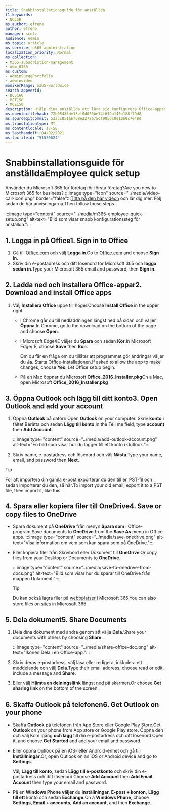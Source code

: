 ```yaml
---
title: Snabbinstallationsguide för anställda
f1.keywords:
- NOCSH
ms.author: efrene
author: efrene
manager: scotv
audience: Admin
ms.topic: article
ms.service: o365-administration
localization_priority: Normal
ms.collection:
- M365-subscription-management
- Adm_O365
ms.custom:
- AdminSurgePortfolio
- adminvideo
monikerRange: o365-worldwide
search.appverid:
- BCS160
- MET150
- MOE150
description: Hjälp dina anställda att lära sig konfigurera Office-appar som de får med Microsoft 365 Business Premium.
ms.openlocfilehash: 72b05435de13ef0d020be74f619a140e188f79d8
ms.sourcegitcommit: 53acc851abf68e2272e75df0856c0e16b0c7e48d
ms.translationtype: MT
ms.contentlocale: sv-SE
ms.lasthandoff: 04/02/2021
ms.locfileid: "51580624"
---
```

# <a name="employee-quick-setup"></a><span data-ttu-id="c5cff-103">Snabbinstallationsguide för anställda</span><span class="sxs-lookup"><span data-stu-id="c5cff-103">Employee quick setup</span></span>

<span data-ttu-id="c5cff-104">Använder du Microsoft 365 för företag för första företag?</span><span class="sxs-lookup"><span data-stu-id="c5cff-104">Are you new to Microsoft 365 for business?</span></span> :::image type="icon" source="../media/video-call-icon.png" border="false":::[Titta på den här videon](https://support.microsoft.com/office/d6466f0d-5d13-464a-adcb-00906ae87029) och lär dig mer. <span data-ttu-id="c5cff-106">Följ sedan de här anvisningarna.</span><span class="sxs-lookup"><span data-stu-id="c5cff-106">Then follow these steps.</span></span>

:::image type="content" source="../media/m365-employee-quick-setup.png" alt-text="Bild som visar snabb konfigurationssteg för anställda.":::

## <a name="1-sign-in-to-office"></a><span data-ttu-id="c5cff-108">1. Logga in på Office</span><span class="sxs-lookup"><span data-stu-id="c5cff-108">1. Sign in to Office</span></span>

1. <span data-ttu-id="c5cff-109">Gå till [Office.com](https://office.com) och välj **Logga in**.</span><span class="sxs-lookup"><span data-stu-id="c5cff-109">Go to [Office.com](https://office.com) and choose **Sign in**.</span></span>
1. <span data-ttu-id="c5cff-110">Skriv din e-postadress och ditt lösenord för Microsoft 365 och **logga sedan in**.</span><span class="sxs-lookup"><span data-stu-id="c5cff-110">Type your Microsoft 365 email and password, then **Sign in**.</span></span>

## <a name="2-download-and-install-office-apps"></a><span data-ttu-id="c5cff-111">2. Ladda ned och installera Office-appar</span><span class="sxs-lookup"><span data-stu-id="c5cff-111">2. Download and install Office apps</span></span>

1. <span data-ttu-id="c5cff-112">Välj **Installera Office** uppe till höger.</span><span class="sxs-lookup"><span data-stu-id="c5cff-112">Choose **Install Office** in the upper right.</span></span>
    - <span data-ttu-id="c5cff-113">I Chrome går du till nedladdningen längst ned på sidan och väljer **Öppna**.</span><span class="sxs-lookup"><span data-stu-id="c5cff-113">In Chrome, go to the download on the bottom of the page and choose **Open**.</span></span>
    - <span data-ttu-id="c5cff-114">I Microsoft Edge/IE väljer du **Spara** och sedan **Kör**.</span><span class="sxs-lookup"><span data-stu-id="c5cff-114">In Microsoft Edge/IE, choose **Save** then **Run**.</span></span>
    
        <span data-ttu-id="c5cff-p102">Om du får en fråga om du tillåter att programmet gör ändringar väljer du **Ja**. Starta Office-installationen.</span><span class="sxs-lookup"><span data-stu-id="c5cff-p102">If asked to allow the app to make changes, choose **Yes**. Let Office setup begin.</span></span>
    - <span data-ttu-id="c5cff-117">På en Mac öppnar du Microsoft **Office_2016_Installer.pkg**</span><span class="sxs-lookup"><span data-stu-id="c5cff-117">On a Mac, open Microsoft **Office_2016_Installer.pkg**</span></span>

## <a name="3-open-outlook-and-add-your-account"></a><span data-ttu-id="c5cff-118">3. Öppna Outlook och lägg till ditt konto</span><span class="sxs-lookup"><span data-stu-id="c5cff-118">3. Open Outlook and add your account</span></span>

1. <span data-ttu-id="c5cff-119">Öppna **Outlook** på datorn.</span><span class="sxs-lookup"><span data-stu-id="c5cff-119">Open **Outlook** on your computer.</span></span> <span data-ttu-id="c5cff-120">Skriv **konto** i fältet Berätta och sedan **Lägg till konto**.</span><span class="sxs-lookup"><span data-stu-id="c5cff-120">In the Tell me field, type **account** then **Add Account**.</span></span>

    :::image type="content" source="../media/add-outlook-account.png" alt-text="En bild som visar hur du lägger till ett konto i Outlook.":::

1. <span data-ttu-id="c5cff-122">Skriv namn, e-postadress och lösenord och välj **Nästa**.</span><span class="sxs-lookup"><span data-stu-id="c5cff-122">Type your name, email, and password then **Next**.</span></span>

> [!TIP]
> <span data-ttu-id="c5cff-123">För att importera din gamla e-post exporterar du den till en PST-fil och sedan importerar du den, så här.</span><span class="sxs-lookup"><span data-stu-id="c5cff-123">To import your old email, export it to a PST file, then import it, like this.</span></span>

## <a name="4-save-or-copy-files-to-onedrive"></a><span data-ttu-id="c5cff-124">4. Spara eller kopiera filer till OneDrive</span><span class="sxs-lookup"><span data-stu-id="c5cff-124">4. Save or copy files to OneDrive</span></span>

- <span data-ttu-id="c5cff-125">Spara dokument på **OneDrive** från menyn **Spara som** i Office-program.</span><span class="sxs-lookup"><span data-stu-id="c5cff-125">Save documents to **OneDrive** from the **Save As** menu in Office apps.</span></span>
    :::image type="content" source="../media/save-onedrive.png" alt-text="Visa information om vem som kan spara som på OneDrive.":::

- <span data-ttu-id="c5cff-127">Eller kopiera filer från Skrivbord eller Dokument till **OneDrive**.</span><span class="sxs-lookup"><span data-stu-id="c5cff-127">Or copy files from your Desktop or Documents to **OneDrive**.</span></span>

    :::image type="content" source="../media/save-to-onedrive-from-docs.png" alt-text="Bild som visar hur du sparar till OneDrive från mappen Dokument.":::

    > [!TIP]
    > <span data-ttu-id="c5cff-129">Du kan också lagra filer på [webbplatser](https://support.microsoft.com/office/d18d21a0-1f9f-4f6c-ac45-d52afa0a4a2e) i Microsoft 365.</span><span class="sxs-lookup"><span data-stu-id="c5cff-129">You can also store files on [sites](https://support.microsoft.com/office/d18d21a0-1f9f-4f6c-ac45-d52afa0a4a2e) in Microsoft 365.</span></span>

## <a name="5-share-documents"></a><span data-ttu-id="c5cff-130">5. Dela dokument</span><span class="sxs-lookup"><span data-stu-id="c5cff-130">5. Share Documents</span></span>

1. <span data-ttu-id="c5cff-131">Dela dina dokument med andra genom att välja **Dela**.</span><span class="sxs-lookup"><span data-stu-id="c5cff-131">Share your documents with others by choosing **Share**.</span></span>

    :::image type="content" source="../media/share-office-doc.png" alt-text="Ikonen Dela i en Office-app.":::

1. <span data-ttu-id="c5cff-133">Skriv deras e-postadress, välj läsa eller redigera, inkludera ett meddelande och välj **Dela**.</span><span class="sxs-lookup"><span data-stu-id="c5cff-133">Type their email address, choose read or edit, include a message and **Share**.</span></span>
1. <span data-ttu-id="c5cff-134">Eller välj **Hämta en delningslänk** längst ned på skärmen.</span><span class="sxs-lookup"><span data-stu-id="c5cff-134">Or choose **Get sharing link** on the bottom of the screen.</span></span>

## <a name="6-get-outlook-on-your-phone"></a><span data-ttu-id="c5cff-135">6. Skaffa Outlook på telefonen</span><span class="sxs-lookup"><span data-stu-id="c5cff-135">6. Get Outlook on your phone</span></span>

- <span data-ttu-id="c5cff-136">Skaffa **Outlook** på telefonen från App Store eller Google Play Store.</span><span class="sxs-lookup"><span data-stu-id="c5cff-136">Get **Outlook** on your phone from App store or Google Play store.</span></span> <span data-ttu-id="c5cff-137">Öppna den och välj Kom igång **och lägg** till din e-postadress och ditt lösenord.</span><span class="sxs-lookup"><span data-stu-id="c5cff-137">Open it, and choose **Get Started** and add your email and password.</span></span>
- <span data-ttu-id="c5cff-138">Eller öppna Outlook på en iOS- eller Android-enhet och gå till **Inställningar**.</span><span class="sxs-lookup"><span data-stu-id="c5cff-138">Or, open Outlook on an iOS or Android device and go to **Settings**.</span></span>

    <span data-ttu-id="c5cff-139">Välj **Lägg till konto**, sedan **Lägg till e-postkonto** och skriv din e-postadress och ditt lösenord.</span><span class="sxs-lookup"><span data-stu-id="c5cff-139">Choose **Add Account** then **Add Email Account** then type your email and password.</span></span>
- <span data-ttu-id="c5cff-140">På en **Windows Phone väljer** du **Inställningar,** **E-post + konton,** **Lägg till ett** konto och sedan **Exchange.**</span><span class="sxs-lookup"><span data-stu-id="c5cff-140">On a **Windows Phone**, choose **Settings**, **Email + accounts**, **Add an account**, and then **Exchange**.</span></span>